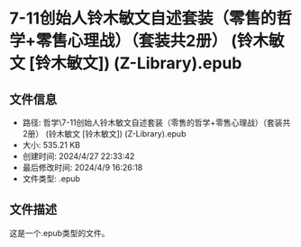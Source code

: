 ﻿# 7-11创始人铃木敏文自述套装（零售的哲学+零售心理战）（套装共2册） (铃木敏文 [铃木敏文]) (Z-Library).epub

## 文件信息
- 路径: 哲学\7-11创始人铃木敏文自述套装（零售的哲学+零售心理战）（套装共2册） (铃木敏文 [铃木敏文]) (Z-Library).epub
- 大小: 535.21 KB
- 创建时间: 2024/4/27 22:33:42
- 最后修改时间: 2024/4/9 16:26:18
- 文件类型: .epub

## 文件描述
这是一个.epub类型的文件。

